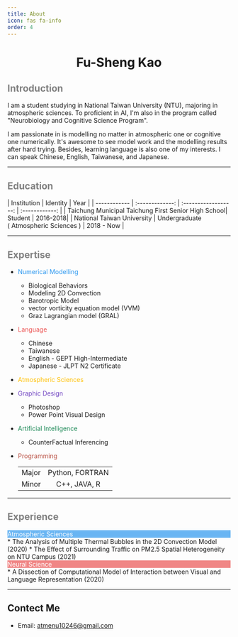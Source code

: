 ```yaml
---
title: About
icon: fas fa-info
order: 4
---
```

<link rel="stylesheet" href="../css/main.css">
<style>
td, th {
   border: none!important;
}
</style>

 <center>
     <h1>Fu-Sheng Kao</h1>
 </center>

## <font color='grey'>Introduction</font>
 I am a student studying in National Taiwan University (NTU), majoring in atmospheric sciences. To proficient in AI, I'm also in the program called "Neurobiology and Cognitive Science Program".

I am passionate in is modelling no matter in atmospheric one or cognitive one numerically. It's awesome to see model work and the modelling results after hard trying. Besides, learning language is also one of my interests. I can speak Chinese, English, Taiwanese, and Japanese.

---

## <font color='grey'>Education</font>

| Institution | Identity | Year |
| ------------ | :-------------: | :------------------: | :------------: |
| Taichung Municipal Taichung First Senior High School| Student | 2016-2018|
| National Taiwan University | Undergraduate <br>( Atmospheric Sciences ) | 2018 - Now |

---

## <font color='grey'>Expertise</font>
* <font color="#2c98f0">Numerical Modelling</font> 
    * Biological Behaviors
    * Modeling 2D Convection
    * Barotropic Model
    * vector vorticity equation model (VVM)
    * Graz Lagrangian model (GRAL)
* <font color="#ec5453">Language</font>
    * Chinese
    * Taiwanese
    * English - GEPT High-Intermediate
    * Japanese - JLPT N2 Certificate
* <font color="#ffc107">Atmospheric Sciences</font>
* <font color="#6f42c1">Graphic Design</font>
    * Photoshop
    * Power Point Visual Design
* <font color="#198754">Artificial Intelligence</font>
    * CounterFactual Inferencing
* <font color="#bb5548">Programming</font>

    |  |  |
    | :-----------: | :-------------: |
    | Major | Python, FORTRAN |
    | Minor | C++, JAVA, R |

---

## <font color='grey'>Experience</font>

<div class="subtitle" style="background-color: rgba(44, 152, 240, 0.7); color: #ffffff; "> Atmospheric Sciences </div>
* The Analysis of Multiple Thermal Bubbles
in the 2D Convection Model (2020)
* The Effect of Surrounding Traffic on PM2.5 Spatial Heterogeneity on NTU Campus (2021)

<div class="subtitle" style="background-color: rgba(236, 84, 83, 0.7); color: #ffffff; "> Neural Science </div>
* A Dissection of Computational Model of Interaction between Visual and Language Representation (2020)

---

## Contect Me
* Email: atmenu10246@gmail.com